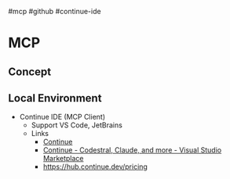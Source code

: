 #mcp #github #continue-ide

# MCP

## Concept
## Local Environment

* Continue IDE (MCP Client)
	* Support VS Code, JetBrains
	* Links
		* [Continue](https://www.continue.dev/)
		* [Continue - Codestral, Claude, and more - Visual Studio Marketplace](https://marketplace.visualstudio.com/items?itemName=Continue.continue)
		* https://hub.continue.dev/pricing